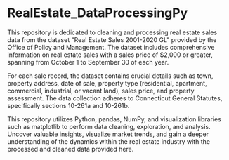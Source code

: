 # RealEstate_DataProcessingPy

This repository is dedicated to cleaning and processing real estate sales data from the dataset "Real Estate Sales 2001-2020 GL" provided by the Office of Policy and Management. The dataset includes comprehensive information on real estate sales with a sales price of $2,000 or greater, spanning from October 1 to September 30 of each year.

For each sale record, the dataset contains crucial details such as town, property address, date of sale, property type (residential, apartment, commercial, industrial, or vacant land), sales price, and property assessment. The data collection adheres to Connecticut General Statutes, specifically sections 10-261a and 10-261b.

This repository utilizes Python, pandas, NumPy, and visualization libraries such as matplotlib to perform data cleaning, exploration, and analysis. Uncover valuable insights, visualize market trends, and gain a deeper understanding of the dynamics within the real estate industry with the processed and cleaned data provided here.
